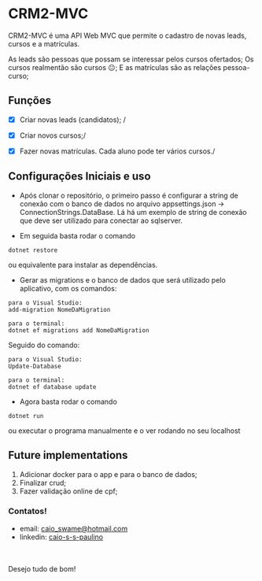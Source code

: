 # CRM2-MVC

CRM2-MVC é uma API Web MVC que permite o cadastro de novas leads, cursos e a matrículas.

As leads são pessoas que possam se interessar pelos cursos ofertados;
Os cursos realmentão são cursos :neutral_face:;
E as matrículas são as relações pessoa-curso;


## Funções

- [x] Criar novas leads (candidatos); /

- [x] Criar novos cursos;/

- [x] Fazer novas matrículas. Cada aluno pode ter vários cursos./



## Configurações Iniciais e uso
- Após clonar o repositório, o primeiro passo é configurar a string de conexão com o banco de dados no arquivo appsettings.json -> ConnectionStrings.DataBase.
Lá há um exemplo de string de conexão que deve ser utilizado para conectar ao sqlserver.

- Em seguida basta rodar o comando
```
dotnet restore
```
ou equivalente para instalar as dependências.

- Gerar as migrations e o banco de dados que será utilizado pelo aplicativo, com os comandos:
```
para o Visual Studio:
add-migration NomeDaMigration

para o terminal:
dotnet ef migrations add NomeDaMigration
```
Seguido do comando:
```
para o Visual Studio:
Update-Database

para o terminal:
dotnet ef database update
```

- Agora basta rodar o comando
```
dotnet run
```
ou executar o programa manualmente e o ver rodando no seu localhost


## Future implementations

1. Adicionar docker para o app e para o banco de dados;
2. Finalizar crud;
3. Fazer validação online de cpf;

### Contatos!
- email: caio_swame@hotmail.com
- linkedin: [caio-s-s-paulino](https://www.linkedin.com/in/caio-s-s-paulino/)

\
\
Desejo tudo de bom!
